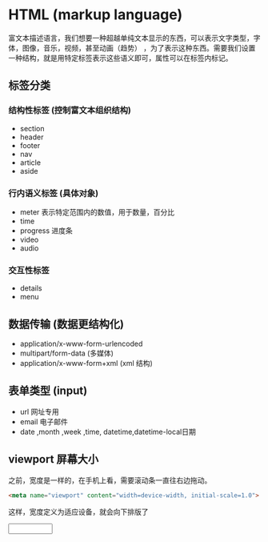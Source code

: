 # HTML (markup language)
富文本描述语言，我们想要一种超越单纯文本显示的东西，可以表示文字类型，字体，图像，音乐，视频，甚至动画（趋势） ，为了表示这种东西。需要我们设置一种结构，就是用特定标签表示这些语义即可，属性可以在标签内标记。


## 标签分类
### 结构性标签 (控制富文本组织结构)
- section
- header
- footer
- nav
- article
- aside

### 行内语义标签 (具体对象)
- meter 表示特定范围内的数值，用于数量，百分比
- time
- progress 进度条
- video
- audio

### 交互性标签
- details
- menu

## 数据传输 (数据更结构化)

- application/x-www-form-urlencoded
- multipart/form-data   (多媒体)
- application/x-www-form+xml  (xml 结构)


## 表单类型 (input)
- url 网址专用
- email 电子邮件
- date ,month ,week ,time, datetime,datetime-local日期

## viewport 屏幕大小
之前，宽度是一样的，在手机上看，需要滚动条一直往右边拖动。

``` html
<meta name="viewport" content="width=device-width, initial-scale=1.0">
```
这样，宽度定义为适应设备，就会向下排版了



<input type="number" min="0" max="100" step="0.01"/>
<!-- step="0.01" :即点击的上下箭头时会以0.01的速度增加或者减少(默认是只能输入整数,否则变红提示.加上step="0.01" 默认输入到小数点后两位)-->
